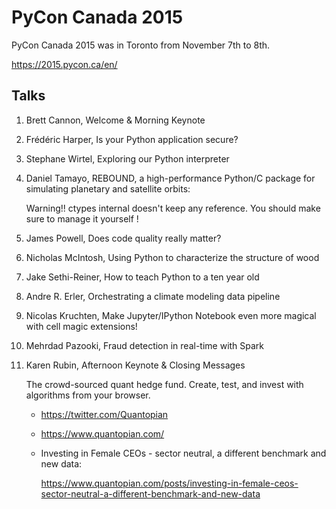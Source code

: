 # PyCon Canada 2015

PyCon Canada 2015 was in Toronto from November 7th to 8th.

https://2015.pycon.ca/en/

## Talks

1. Brett Cannon, Welcome & Morning Keynote

2. Frédéric Harper, Is your Python application secure?

3. Stephane Wirtel, Exploring our Python interpreter

4. Daniel Tamayo, REBOUND, a high-performance Python/C package for simulating
   planetary and satellite orbits:

    Warning!! ctypes internal doesn't keep any reference. You should make sure
    to manage it yourself !

5. James Powell, Does code quality really matter?

5. Nicholas McIntosh, Using Python to characterize the structure of wood

6. Jake Sethi-Reiner, How to teach Python to a ten year old

7. Andre R. Erler, Orchestrating a climate modeling data pipeline

8. Nicolas Kruchten, Make Jupyter/IPython Notebook even more magical with cell
   magic extensions!

9. Mehrdad Pazooki, Fraud detection in real-time with Spark

10. Karen Rubin, Afternoon Keynote & Closing Messages

    The crowd-sourced quant hedge fund. Create, test, and invest with
    algorithms from your browser.

    * https://twitter.com/Quantopian

    * https://www.quantopian.com/

    * Investing in Female CEOs - sector neutral, a different benchmark and new data:

      https://www.quantopian.com/posts/investing-in-female-ceos-sector-neutral-a-different-benchmark-and-new-data
